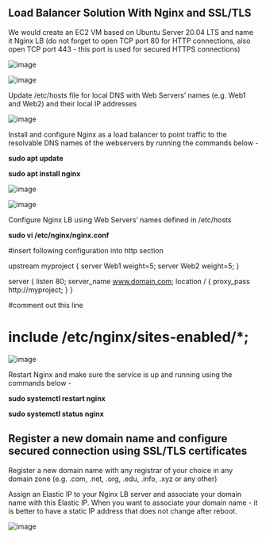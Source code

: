 ## Load Balancer Solution With Nginx and SSL/TLS

We would create an EC2 VM based on Ubuntu Server 20.04 LTS and name it Nginx LB (do not forget to open TCP port 80 for HTTP connections, also open TCP port 443 - this port is used for secured HTTPS connections)

![image](https://user-images.githubusercontent.com/22638955/115248577-b8b72300-a11f-11eb-8711-8c0f41ed7386.png)

![image](https://user-images.githubusercontent.com/22638955/115248912-05026300-a120-11eb-984b-36753d92e4db.png)

Update /etc/hosts file for local DNS with Web Servers’ names (e.g. Web1 and Web2) and their local IP addresses

![image](https://user-images.githubusercontent.com/22638955/115249951-06805b00-a121-11eb-8f32-cf67825420a3.png)

Install and configure Nginx as a load balancer to point traffic to the resolvable DNS names of the webservers by running the commands below - 

<b>sudo apt update</b>

<b>sudo apt install nginx</b>

![image](https://user-images.githubusercontent.com/22638955/115251201-38de8800-a122-11eb-9320-7f73ee5a6be9.png)

![image](https://user-images.githubusercontent.com/22638955/115251303-527fcf80-a122-11eb-8ef2-4f2ad624ff9b.png)

Configure Nginx LB using Web Servers’ names defined in /etc/hosts

<b>sudo vi /etc/nginx/nginx.conf</b>

#insert following configuration into http section

 upstream myproject {
    server Web1 weight=5;
    server Web2 weight=5;
  }

server {
    listen 80;
    server_name www.domain.com;
    location / {
      proxy_pass http://myproject;
    }
  }

#comment out this line
#       include /etc/nginx/sites-enabled/*;

![image](https://user-images.githubusercontent.com/22638955/115251851-d89c1600-a122-11eb-9490-bd80adf4956c.png)

Restart Nginx and make sure the service is up and running using the commands below -

<b>sudo systemctl restart nginx</b>

<b>sudo systemctl status nginx</b>

## Register a new domain name and configure secured connection using SSL/TLS certificates

Register a new domain name with any registrar of your choice in any domain zone (e.g. .com, .net, .org, .edu, .info, .xyz or any other)



Assign an Elastic IP to your Nginx LB server and associate your domain name with this Elastic IP. When you want to associate your domain name - it is better to have a static IP address that does not change after reboot. 

![image](https://user-images.githubusercontent.com/22638955/115253499-57de1980-a124-11eb-96f0-fe2054d71280.png)


